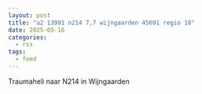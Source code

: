 ```yaml
---
layout: post
title: "a2 13991 n214 7,7 wijngaarden 45691 regio 18"
date: 2025-05-16
categories: 
  - rss
tags: 
  - feed
---
```


Traumaheli naar N214 in Wijngaarden

